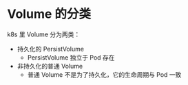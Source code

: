 # Volume 的分类

k8s 里 Volume 分为两类：
- 持久化的 PersistVolume
  - PersistVolume 独立于 Pod 存在
- 非持久化的普通 Volume
  - 普通 Volume 不是为了持久化，它的生命周期与 Pod 一致

